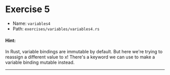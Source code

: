 # Exercise 5

- Name: ```variables4```
- Path: ```exercises/variables/variables4.rs```
#### Hint: 

In Rust, variable bindings are immutable by default. But here we're trying
to reassign a different value to x! There's a keyword we can use to make
a variable binding mutable instead.


---



